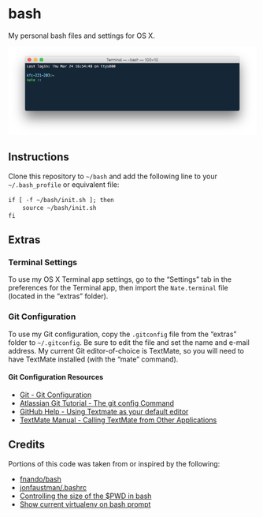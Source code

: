 # bash

My personal bash files and settings for OS X.

![Screenshot](screenshot.png)

## Instructions

Clone this repository to `~/bash` and add the following line to your `~/.bash_profile` or equivalent file:

    if [ -f ~/bash/init.sh ]; then
        source ~/bash/init.sh
    fi

## Extras

### Terminal Settings

To use my OS X Terminal app settings, go to the “Settings” tab in the preferences for the Terminal app, then import the `Nate.terminal` file (located in the “extras” folder).

### Git Configuration

To use my Git configuration, copy the `.gitconfig` file from the “extras” folder to `~/.gitconfig`. Be sure to edit the file and set the name and e-mail address. My current Git editor-of-choice is TextMate, so you will need to have TextMate installed (with the “mate” command).

#### Git Configuration Resources

- [Git - Git Configuration](http://git-scm.com/book/en/Customizing-Git-Git-Configuration)
- [Atlassian Git Tutorial - The git config Command](https://www.atlassian.com/git/tutorial/git-basics#!config)
- [GitHub Help - Using Textmate as your default editor](https://help.github.com/articles/using-textmate-as-your-default-editor)
- [TextMate Manual - Calling TextMate from Other Applications](http://manual.macromates.com/en/using_textmate_from_terminal.html)

## Credits

Portions of this code was taken from or inspired by the following:

- [fnando/bash](https://github.com/fnando/bash)
- [jonfaustman/.bashrc](https://github.com/jonfaustman/.bashrc)
- [Controlling the size of the $PWD in bash](http://www.debian-administration.org/article/548/Controlling_the_size_of_the_PWD_in_bash)
- [Show current virtualenv on bash prompt](http://engineerwithoutacause.com/show-current-virtualenv-on-bash-prompt.html)
